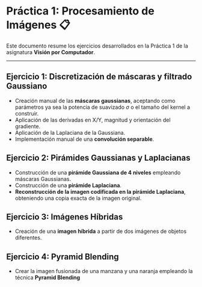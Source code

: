 # Práctica 1: Procesamiento de Imágenes 📋

Este documento resume los ejercicios desarrollados en la Práctica 1 de la asignatura **Visión por Computador**. 

---

## Ejercicio 1: Discretización de máscaras y filtrado Gaussiano 

- Creación manual de las **máscaras gaussianas**, aceptando como parámetros ya sea la potencia de suavizado $\sigma$ o el tamaño del kernel a construir.
- Aplicación de las derivadas en X/Y, magnitud y orientación del gradiente.
- Aplicación de la Laplaciana de la Gaussiana.
- Implementación manual de una **convolución separable**.

## Ejercicio 2: Pirámides Gaussianas y Laplacianas 

- Construcción de una **pirámide Gaussiana de 4 niveles** empleando máscaras Gaussianas.
- Construcción de una **pirámide Laplaciana**.
- **Reconstrucción de la imagen codificada en la pirámide Laplaciana**, obteniendo una copia exacta de la imagen original.

## Ejercicio 3: Imágenes Híbridas 

- Creación de una **imagen híbrida** a partir de dos imágenes de objetos diferentes.

## Ejercicio 4: Pyramid Blending 

- Crear la imagen fusionada de una manzana y una naranja empleando la técnica **Pyramid Blending**
